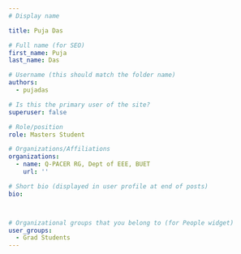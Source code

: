 ```yaml
---
# Display name

title: Puja Das

# Full name (for SEO)
first_name: Puja
last_name: Das

# Username (this should match the folder name)
authors:
  - pujadas

# Is this the primary user of the site?
superuser: false

# Role/position
role: Masters Student 

# Organizations/Affiliations
organizations:
  - name: Q-PACER RG, Dept of EEE, BUET
    url: ''

# Short bio (displayed in user profile at end of posts)
bio: 



# Organizational groups that you belong to (for People widget)
user_groups:
  - Grad Students
---
```

